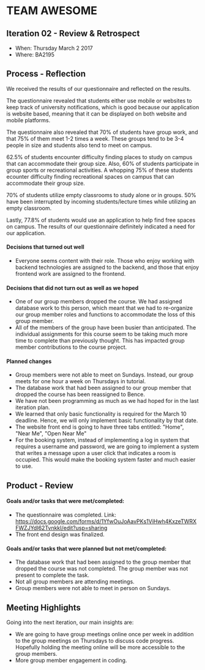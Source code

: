 # TEAM AWESOME


## Iteration 02 - Review & Retrospect

 * When: Thursday March 2 2017
 * Where: BA2195

## Process - Reflection

We received the results of our questionnaire and reflected on the results.

The questionnaire revealed that students either use mobile or websites to 
keep track of university notifications, which is good because our application
is website based, meaning that it can be displayed on both website and mobile
platforms. 

The questionnaire also revealed that 70% of students have group work, and that 
75% of them meet 1-2 times a week. These groups tend to be 3-4 people in size 
and students also tend to meet on campus.

62.5% of students encounter difficulty finding places to study on campus that 
can accommodate their group size. Also, 60% of students participate in group
sports or recreational activities. A whopping 75% of these students ecounter 
difficulty finding recreational spaces on campus that can accommodate their group 
size.

70% of students utilize empty classrooms to study alone or in groups.
50% have been interrupted by incoming students/lecture times while utilizing an 
empty classroom.

Lastly, 77.8% of students would use an application to help find free spaces on 
campus. The results of our questionnaire definitely indicated a need for
our application.



#### Decisions that turned out well

 * Everyone seems content with their role. Those who enjoy working with backend technologies are 
 assigned to the backend, and those that enjoy frontend work are assigned to the frontend.


#### Decisions that did not turn out as well as we hoped

 * One of our group members dropped the course. We had assigned database work to
 this person, which meant that we had to re-organize our group member roles 
 and functions to accommodate the loss of this group member.
 * All of the members of the group have been busier than anticipated. The individual 
 assignments for this course seem to be taking much more time to complete than previously
 thought. This has impacted group member contributions to the course project.


#### Planned changes
 * Group members were not able to meet on Sundays. Instead, our group meets for one hour
 a week on Thursdays in tutorial.
 * The database work that had been assigned to our group member that dropped the course
 has been reassigned to Bence.
 * We have not been programming as much as we had hoped for in the last iteration plan.
 * We learned that only basic functionality is required for the March 10 deadline. Hence, 
 we will only implement basic functionality by that date. 
 * The website front end is going to have three tabs entitled: "Home", "Near Me", "Open Near Me"
 * For the booking system, instead of implementing a log in system that requires a username and
 password, we are going to implement a system that writes a message upon a user click that indicates
 a room is occupied. This would make the booking system faster and much easier to use.


## Product - Review

#### Goals and/or tasks that were met/completed:

 * The questionnaire was completed. 
 Link: https://docs.google.com/forms/d/1YfwOuJoAavPKs1ViHwh4KxzeTWRXFWZJYdI62TvnkkI/edit?usp=sharing
 * The front end design was finalized.


#### Goals and/or tasks that were planned but not met/completed:

 * The database work that had been assigned to the group member that dropped the course was
 not completed. The group member was not present to complete the task.
 * Not all group members are attending meetings.
 * Group members were not able to meet in person on Sundays.


## Meeting Highlights

Going into the next iteration, our main insights are:

 * We are going to have group meetings online once per week in addition to the group meetings on Thursdays
 to discuss code progress. Hopefully holding the meeting online will be more accessible to the group members.
 * More group member engagement in coding. 